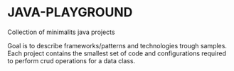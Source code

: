 JAVA-PLAYGROUND
===============

Collection of minimalits java projects

Goal is to describe frameworks/patterns and technologies trough samples. Each project contains the smallest set of code and configurations required to perform crud operations for a data class.



